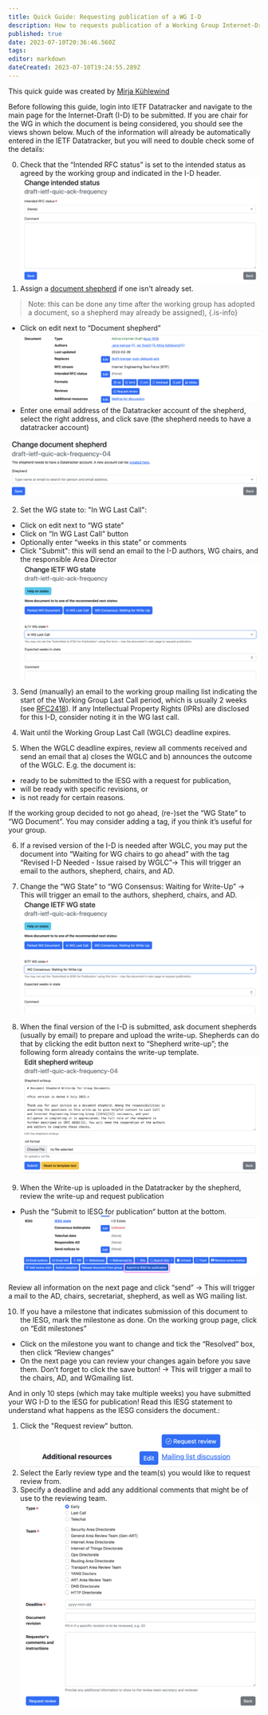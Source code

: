 ```yaml
---
title: Quick Guide: Requesting publication of a WG I-D
description: How to requests publication of a Working Group Internet-Draft
published: true
date: 2023-07-10T20:36:46.560Z
tags: 
editor: markdown
dateCreated: 2023-07-10T19:24:55.289Z
---
```


This quick guide was created by [Mirja Kühlewind](https://datatracker.ietf.org/person/mirja.kuehlewind@ericsson.com)

Before following this guide, login into IETF Datatracker and navigate to the main page for the Internet-Draft (I-D) to be submitted. If you are chair for the WG in which the document is being considered, you should see the views shown below. Much of the information will already be automatically entered in the IETF Datatracker, but you will need to double check some of the details:

0. Check that the “Intended RFC status” is set to the intended status as agreed by the working group and indicated in the I-D header.
![screenshot-intended-i-d-status-detail.png](/screenshot-intended-i-d-status-detail.png)
1. Assign a [document shepherd](https://chairs.ietf.org/en/documents/document-shepherding) if one isn't already set.
> Note: this can be done any time after the working group has adopted a document, so a shepherd may already be assigned),
{.is-info}
- Click on edit next to “Document shepherd”
![screenshot-intended-i-d-status.png](/screenshot-intended-i-d-status.png)
- Enter one email address of the Datatracker account of the shepherd, select the right address, and click save (the shepherd needs to have a datatracker account)

![screenshot-assign-i-d-shepherd.png](/screenshot-assign-i-d-shepherd.png)

2. Set the WG state to: "In WG Last Call":
- Click on edit next to “WG state”
- Click on “In WG Last Call” button
- Optionally enter “weeks in this state” or comments
- Click "Submit": this will send an email to the I-D authors, WG chairs, and the responsible Area Director
![screenshot-change-i-d-wglc-state.png](/screenshot-change-i-d-wglc-state.png)

3. Send (manually) an email to the working group mailing list indicating the start of the Working Group Last Call period, which is usually 2 weeks (see [RFC2418](https://www.rfc-editor.org/rfc/rfc2418.html)). If any Intellectual Property Rights (IPRs) are disclosed for this I-D, consider noting it in the WG last call.

4. Wait until the Working Group Last Call (WGLC) deadline expires.

5. When the WGLC deadline expires, review all comments received and send an email that a) closes the WGLC and b) announces the outcome of the WGLC. E.g. the document is:
- ready to be submitted to the IESG with a request for publication, 
- will be ready with specific revisions, or 
- is not ready for certain reasons.

If the working group decided to not go ahead, (re-)set the “WG State” to “WG Document”. You may consider adding a tag, if you think it’s useful for your group.

6. If a revised version of the I-D is needed after WGLC, you may put the document into “Waiting for WG chairs to go ahead” with the tag “Revised I-D Needed - Issue raised by WGLC”-> This will trigger an email to the authors, shepherd, chairs, and AD.

7. Change the “WG State” to “WG Consensus: Waiting for Write-Up” -> This will trigger an email to the authors, shepherd, chairs, and AD.
![screenshot-change-i-d-wg-state.png](/screenshot-change-i-d-wg-state.png)

8. When the final version of the I-D is submitted, ask document shepherds (usually by email) to prepare and upload the write-up. Shepherds can do that by clicking the edit button next to “Shepherd write-up”; the following form already contains the write-up template.
![screenshot-submit-shepherd-writeup.png](/screenshot-submit-shepherd-writeup.png)

9. When the Write-up is uploaded in the Datatracker by the shepherd, review the write-up and request publication
- Push the “Submit to IESG for publication“ button at the bottom.
![screenshot-submit-i-d-to-iesg.png](/screenshot-submit-i-d-to-iesg.png)

Review all information on the next page and click “send”
-> This will trigger a mail to the AD, chairs, secretariat, shepherd, as well as WG mailing list.



10. If you have a milestone that indicates submission of this document to the IESG, mark the milestone as done. On the working group page, click on “Edit milestones”
- Click on the milestone you want to change and tick the “Resolved” box, then click “Review changes”
- On the next page you can review your changes again before you save them. Don’t forget to click the save button! -> This will trigger a mail to the chairs, AD, and WGmailing list.

And in only 10 steps (which may take multiple weeks) you have submitted your WG I-D to the IESG for publication! Read this IESG statement to understand what happens as the IESG considers the document.: 



1. Click the "Request review" button.
![screenshot_2023-03-07_at_17.25.34.png](/screenshot_2023-03-07_at_17.25.34.png)
1. Select the Early review type and the team(s) you would like to request review from. 
1. Specify a deadline and add any additional comments that might be of use to the reviewing team.
![screenshot_2023-03-07_at_17.23.19.png](/screenshot_2023-03-07_at_17.23.19.png)